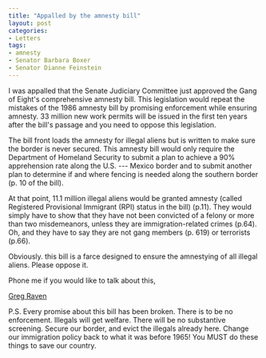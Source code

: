 ```yaml
---
title: "Appalled by the amnesty bill"
layout: post
categories:
- Letters
tags:
- amnesty
- Senator Barbara Boxer
- Senator Dianne Feinstein
---
```


I was appalled that the Senate Judiciary Committee just approved the Gang of Eight's comprehensive amnesty bill. This legislation would repeat the mistakes of the 1986 amnesty bill by promising enforcement while ensuring amnesty. 33 million new work permits will be issued in the first ten years after the bill's passage and you need to oppose this legislation.  
  
The bill front loads the amnesty for illegal aliens but is written to make sure the border is never secured. This amnesty bill would only require the Department of Homeland Security to submit a plan to achieve a 90% apprehension rate along the U.S. --- Mexico border and to submit another plan to determine if and where fencing is needed along the southern border (p. 10 of the bill).

At that point, 11.1 million illegal aliens would be granted amnesty (called Registered Provisional Immigrant (RPI) status in the bill) (p.11). They would simply have to show that they have not been convicted of a felony or more than two misdemeanors, unless they are immigration-­related crimes (p.64). Oh, and they have to say they are not gang members (p. 619) or terrorists (p.66).

Obviously. this bill is a farce designed to ensure the amnestying of all illegal aliens. Please oppose it.

Phone me if you would like to talk about this,

[Greg Raven](https://www.gregraven.org/)

P.S. Every promise about this bill has been broken. There is to be no enforcement. Illegals will get welfare. There will be no substantive screening. Secure our border, and evict the illegals already here. Change our immigration policy back to what it was before 1965! You MUST do these things to save our country.